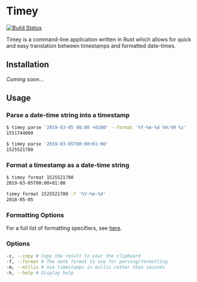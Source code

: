# Timey

[![Build Status](https://travis-ci.com/ptrbrynt/timey.svg?branch=master)](https://travis-ci.com/ptrbrynt/timey)

Timey is a command-line application written in Rust which allows for quick and easy translation between timestamps and formatted date-times.

## Installation

_Coming soon..._

## Usage

### Parse a date-time string into a timestamp

```bash
$ timey parse '2019-03-05 00:00 +0100' --format '%Y-%m-%d %H:%M %z'
1551744000
```

```bash
$ timey parse '2019-03-05T00:00+01:00'
1525521780
```

### Format a timestamp as a date-time string

```bash
$ timey format 1525521780
2019-03-05T00:00+01:00
```

```bash
timey format 1525521780 -f '%Y-%m-%d'
2018-05-05
```

### Formatting Options

For a full list of formatting specifiers, see [here](https://docs.rs/chrono/0.4.6/chrono/format/strftime/index.html#specifiers).

### Options

```bash
-c, --copy # Copy the result to your the clipboard
-f, --format # The date format to use for parsing/formatting
-m, --millis # Use timestamps in millis rather than seconds
-h, --help # Display help
```
